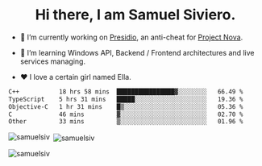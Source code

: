 <h1 align="center">Hi there, I am Samuel Siviero.</h1>

- 🔭 I’m currently working on [Presidio](https://presidio.ac), an anti-cheat for [Project Nova](https://discord.gg/novafn).

- 🌱 I’m learning Windows API, Backend / Frontend architectures and live services managing.

- ❤️ I love a certain girl named Ella.

<!--START_SECTION:waka-->

```txt
C++           18 hrs 58 mins  ████████████████▓░░░░░░░░   66.49 %
TypeScript    5 hrs 31 mins   █████░░░░░░░░░░░░░░░░░░░░   19.36 %
Objective-C   1 hr 31 mins    █▒░░░░░░░░░░░░░░░░░░░░░░░   05.36 %
C             46 mins         ▓░░░░░░░░░░░░░░░░░░░░░░░░   02.70 %
Other         33 mins         ▒░░░░░░░░░░░░░░░░░░░░░░░░   01.96 %
```

<!--END_SECTION:waka-->

<p><img align="left" src="https://github-readme-stats.vercel.app/api/top-langs?username=samuelsiv&show_icons=true&locale=en&layout=compact&theme=radical" alt="samuelsiv" /></p>

<p>&nbsp;<img align="center" src="https://github-readme-stats.vercel.app/api?username=samuelsiv&show_icons=true&locale=en&theme=radical" alt="samuelsiv" /></p>
<p align="left"> <img src="https://komarev.com/ghpvc/?username=samuelsiv&label=Profile%20views&color=0e75b6&style=flat" alt="samuelsiv" /> </p>

